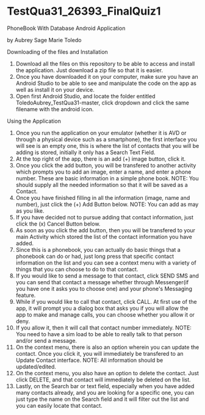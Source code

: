 # TestQua31_26393_FinalQuiz1
PhoneBook With Database Android Application

by Aubrey Sage Marie Toledo



Downloading of the files and Installation

1. Download all the files on this repository to be able to access and install the application. Just download a zip file so that it is easier.
2. Once you have downloaded it on your computer, make sure you have an Android Studio to be able to see and manipulate the code on the app as well as install it on your device.
3. Open first Android Studio, and locate the folder entitled ToledoAubrey_TestQua31-master, click dropdown and click the same filename with the android icon.

Using the Application

1. Once you run the application on your emulator (whether it is AVD or through a physical device such as a smartphone), the first interface you will see is an empty one, this is where the list of contacts that you will be adding 
is stored, initially it only has a Search Text Field.
2. At the top right of the app, there is an add (+) image button, click it.
3. Once you click the add button, you will be transfered to another activity which prompts you to add an image, enter a name, and enter a phone number. These are basic information in a simple phone book.
NOTE: You should supply all the needed information so that it will be saved as a Contact.
4. Once you have finished filling in all the information (image, name and number), just click the (+) Add Button below. NOTE: You can add as may as you like.
5. If you have decided not to pursue adding that contact information, just click the (x) Cancel Button below.
6. As soon as you click the add button, then you will be transfered to your main Activity which stored the list of the contact information you have added.
7. Since this is a phonebook, you can actually do basic things that a phonebook can do or had, just long press that specific contact information on the list and you can see a context menu with a variety of things that you can choose to do to that contact.
8. If you would like to send a message to that contact, click SEND SMS and you can send that contact a message whether through Messenger(if you have one it asks you to choose one) and your phone's Messaging feature.
9. While if you would like to call that contact, click CALL. At first use of the app, it will prompt you a dialog box that asks you if you will allow the app to make and manage calls, you can choose whether you allow it or deny.
10. If you allow it, then it will call that contact number immediately. NOTE: You need to have a sim load to be able to really talk to that person and/or send a message.
11. On the context menu, there is also an option wherein you can update the contact. Once you click it, you will immediately be transfered to an Update Contact interface.
NOTE: All information should be updated/edited.
12. On the context menu, you also have an option to delete the contact. Just click DELETE, and that contact will immediately be deleted on the list.
13. Lastly, on the Search bar or text field, especially when you have added many contacts already, and you are looking for a specific one, you can just type the name on the Search field and it will filter out the list and you can easily locate that contact.
